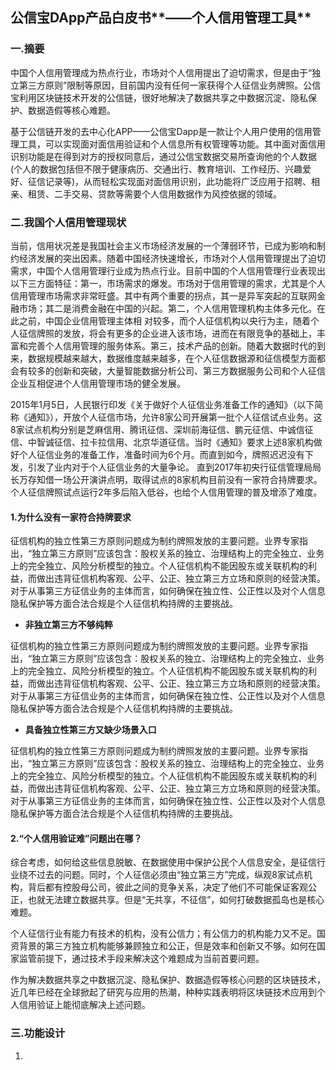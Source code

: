 ## 公信宝DApp产品白皮书**——个人信用管理工具**

### 一.摘要

中国个人信用管理成为热点行业，市场对个人信用提出了迫切需求，但是由于“独立第三方原则”限制等原因，目前国内没有任何一家获得个人征信业务牌照。公信宝利用区块链技术开发的公信链，很好地解决了数据共享之中数据沉淀、隐私保护、数据造假等核心难题。

基于公信链开发的去中心化APP——公信宝Dapp是一款让个人用户使用的信用管理工具，可以实现面对面信用验证和个人信息所有权管理等功能。其中面对面信用识别功能是在得到对方的授权同意后，通过公信宝数据交易所查询他的个人数据\(个人的数据包括但不限于健康病历、交通出行、教育培训、工作经历、兴趣爱好、征信记录等\)，从而轻松实现面对面信用识别，此功能将广泛应用于招聘、相亲、租赁、二手交易、贷款等需要个人信用数据作为风控依据的领域。

### 二.我国个人信用管理现状

当前，信用状况差是我国社会主义市场经济发展的一个薄弱环节，已成为影响和制约经济发展的突出因素。随着中国经济快速增长，市场对个人信用管理提出了迫切需求，中国个人信用管理行业成为热点行业。目前中国的个人信用管理行业表现出以下三方面特征：第一，市场需求的爆发。市场对于信用管理的需求，尤其是个人信用管理市场需求非常旺盛。其中有两个重要的拐点，其一是异军突起的互联网金融市场；其二是消费金融在中国的兴起。第二，个人信用管理机构主体多元化。在此之前，中国企业信用管理主体相 对较多，而个人征信机构以央行为主，随着个人征信牌照的发放，将会有更多的企业进入该市场，进而在有限竞争的基础上，丰富和完善个人信用管理的服务体系。第三，技术产品的创新。随着大数据时代的到来，数据规模越来越大，数据维度越来越多，在个人征信数据源和征信模型方面都会有较多的创新和突破，大量智能数据分析公司、第三方数据服务公司和个人征信企业互相促进个人信用管理市场的健全发展。

2015年1月5日，人民银行印发《关于做好个人征信业务准备工作的通知》（以下简称《通知》），开放个人征信市场，允许8家公司开展第一批个人征信试点业务。这8家试点机构分别是芝麻信用、腾讯征信、深圳前海征信、鹏元征信、中诚信征信、中智诚征信、拉卡拉信用、北京华道征信。当时《通知》要求上述8家机构做好个人征信业务的准备工作，准备时间为6个月。而直到如今，牌照迟迟没有下发，引发了业内对于个人征信业务的大量争论。 直到2017年初央行征信管理局局长万存知借一场公开演讲点明，取得试点的8家机构目前没有一家符合持牌要求。个人征信牌照试点运行2年多后陷入低谷，也给个人信用管理的普及增添了难度。

#### 1.**为什么没有一家符合持牌要求**

征信机构的独立性第三方原则问题成为制约牌照发放的主要问题。业界专家指出，“独立第三方原则”应该包含：股权关系的独立、治理结构上的完全独立、业务上的完全独立、风险分析模型的独立。个人征信机构不能因股东或关联机构的利益，而做出违背征信机构客观、公平、公正、独立第三方立场和原则的经营决策。对于从事第三方征信业务的主体而言，如何确保在独立性、公正性以及对个人信息隐私保护等方面合法合规是个人征信机构持牌的主要挑战。

* **非独立第三方不够纯粹**

征信机构的独立性第三方原则问题成为制约牌照发放的主要问题。业界专家指出，“独立第三方原则”应该包含：股权关系的独立、治理结构上的完全独立、业务上的完全独立、风险分析模型的独立。个人征信机构不能因股东或关联机构的利益，而做出违背征信机构客观、公平、公正、独立第三方立场和原则的经营决策。对于从事第三方征信业务的主体而言，如何确保在独立性、公正性以及对个人信息隐私保护等方面合法合规是个人征信机构持牌的主要挑战。

* **具备独立性第三方又缺少场景入口**

征信机构的独立性第三方原则问题成为制约牌照发放的主要问题。业界专家指出，“独立第三方原则”应该包含：股权关系的独立、治理结构上的完全独立、业务上的完全独立、风险分析模型的独立。个人征信机构不能因股东或关联机构的利益，而做出违背征信机构客观、公平、公正、独立第三方立场和原则的经营决策。对于从事第三方征信业务的主体而言，如何确保在独立性、公正性以及对个人信息隐私保护等方面合法合规是个人征信机构持牌的主要挑战。

#### 2.**“个人信用验证难”问题出在哪？**

综合考虑，如何给这些信息脱敏、在数据使用中保护公民个人信息安全，是征信行业绕不过去的问题。同时，个人征信必须由“独立第三方”完成，纵观8家试点机构，背后都有控股母公司，彼此之间的竞争关系，决定了他们不可能保证客观公正，也就无法建立数据共享。但是“无共享，不征信”，如何打破数据孤岛也是核心难题。

个人征信行业有能力有技术的机构，没有公信力；有公信力的机构能力又不足。国资背景的第三方独立机构能够兼顾独立和公正，但是效率和创新又不够。如何在国家监管前提下，通过技术手段来解决这个难题成为当前首要问题。

作为解决数据共享之中数据沉淀、隐私保护、数据造假等核心问题的区块链技术，近几年已经在全球掀起了研究与应用的热潮，种种实践表明将区块链技术应用到个人信用验证上能彻底解决上述问题。

### 三.功能设计

1.

